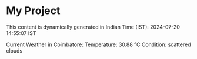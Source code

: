 # My Project

This content is dynamically generated in Indian Time (IST): 2024-07-20 14:55:07 IST


Current Weather in Coimbatore:
Temperature: 30.88 °C
Condition: scattered clouds
